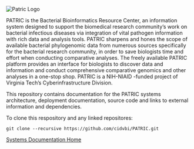 ![Patric Logo](https://github.com/cidvbi/PATRIC/wiki/logo.png)

PATRIC is the Bacterial Bioinformatics Resource Center, an information system designed to support the biomedical research community’s work on bacterial infectious diseases via integration of vital pathogen information with rich data and analysis tools.  PATRIC sharpens and hones the scope of available bacterial phylogenomic data from numerous sources specifically for the bacterial research community, in order to save biologists time and effort when conducting comparative analyses.  The freely available PATRIC platform provides an interface for biologists to discover data and information and conduct comprehensive comparative genomics and other analyses in a one-stop shop.  PATRIC is a NIH-NIAID -funded project of Virginia Tech’s Cyberinfrastructure Division.

This repository contains documentation for the PATRIC systems architecture, deployment documentation, source code and links to external information and dependencies.

To clone this respository and any linked repositores:

    git clone --recursive https://github.com/cidvbi/PATRIC.git


[Systems Documentation Home](https://github.com/cidvbi/PATRIC/wiki)
   
